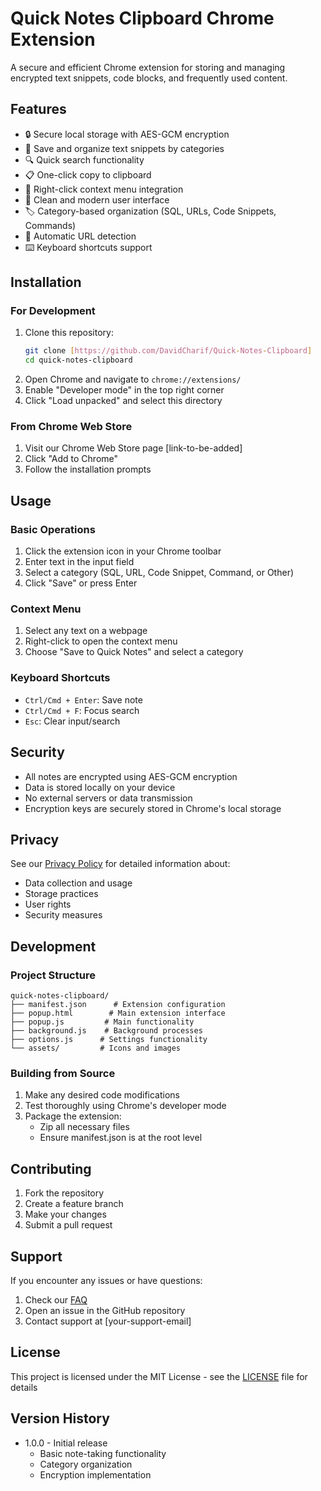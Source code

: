 # Quick Notes Clipboard Chrome Extension

A secure and efficient Chrome extension for storing and managing encrypted text snippets, code blocks, and frequently used content.

## Features

- 🔒 Secure local storage with AES-GCM encryption
- 📝 Save and organize text snippets by categories
- 🔍 Quick search functionality
- 📋 One-click copy to clipboard
- 🎯 Right-click context menu integration
- 🎨 Clean and modern user interface
- 🏷️ Category-based organization (SQL, URLs, Code Snippets, Commands)
- 🔄 Automatic URL detection
- ⌨️ Keyboard shortcuts support

## Installation

### For Development
1. Clone this repository:
   ```bash
   git clone [https://github.com/DavidCharif/Quick-Notes-Clipboard]
   cd quick-notes-clipboard
   ```
2. Open Chrome and navigate to `chrome://extensions/`
3. Enable "Developer mode" in the top right corner
4. Click "Load unpacked" and select this directory

### From Chrome Web Store
1. Visit our Chrome Web Store page [link-to-be-added]
2. Click "Add to Chrome"
3. Follow the installation prompts

## Usage

### Basic Operations
1. Click the extension icon in your Chrome toolbar
2. Enter text in the input field
3. Select a category (SQL, URL, Code Snippet, Command, or Other)
4. Click "Save" or press Enter

### Context Menu
1. Select any text on a webpage
2. Right-click to open the context menu
3. Choose "Save to Quick Notes" and select a category

### Keyboard Shortcuts
- `Ctrl/Cmd + Enter`: Save note
- `Ctrl/Cmd + F`: Focus search
- `Esc`: Clear input/search

## Security

- All notes are encrypted using AES-GCM encryption
- Data is stored locally on your device
- No external servers or data transmission
- Encryption keys are securely stored in Chrome's local storage

## Privacy

See our [Privacy Policy](./PRIVACY.md) for detailed information about:
- Data collection and usage
- Storage practices
- User rights
- Security measures

## Development

### Project Structure
```
quick-notes-clipboard/
├── manifest.json      # Extension configuration
├── popup.html        # Main extension interface
├── popup.js         # Main functionality
├── background.js    # Background processes
├── options.js      # Settings functionality
└── assets/         # Icons and images
```

### Building from Source
1. Make any desired code modifications
2. Test thoroughly using Chrome's developer mode
3. Package the extension:
   - Zip all necessary files
   - Ensure manifest.json is at the root level

## Contributing

1. Fork the repository
2. Create a feature branch
3. Make your changes
4. Submit a pull request

## Support

If you encounter any issues or have questions:
1. Check our [FAQ](./FAQ.md)
2. Open an issue in the GitHub repository
3. Contact support at [your-support-email]

## License

This project is licensed under the MIT License - see the [LICENSE](./LICENSE) file for details

## Version History

- 1.0.0 - Initial release
  - Basic note-taking functionality
  - Category organization
  - Encryption implementation
